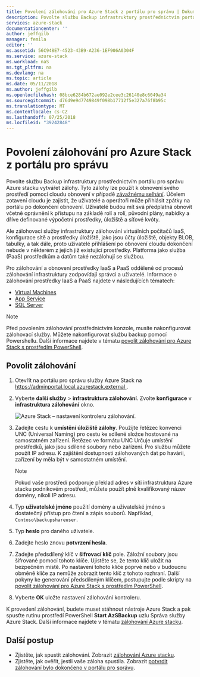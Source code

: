 ```yaml
---
title: Povolení zálohování pro Azure Stack z portálu pro správu | Dokumentace Microsoftu
description: Povolte službu Backup infrastruktury prostřednictvím portálu pro správu služby Azure Stack je možné obnovit, pokud dojde k selhání.
services: azure-stack
documentationcenter: ''
author: jeffgilb
manager: femila
editor: ''
ms.assetid: 56C948E7-4523-43B9-A236-1EF906A0304F
ms.service: azure-stack
ms.workload: naS
ms.tgt_pltfrm: na
ms.devlang: na
ms.topic: article
ms.date: 05/11/2018
ms.author: jeffgilb
ms.openlocfilehash: 08bce6284b672ae092e2cee3c26140e8c6049a34
ms.sourcegitcommit: d76d9e9d7749849f098b17712f5e327a76f8b95c
ms.translationtype: MT
ms.contentlocale: cs-CZ
ms.lasthandoff: 07/25/2018
ms.locfileid: "39242848"
---
```

# <a name="enable-backup-for-azure-stack-from-the-administration-portal"></a>Povolení zálohování pro Azure Stack z portálu pro správu
Povolte službu Backup infrastruktury prostřednictvím portálu pro správu Azure stacku vytvářet zálohy. Tyto zálohy lze použít k obnovení svého prostředí pomocí cloudu obnovení v případě [závažnému selhání](.\azure-stack-backup-recover-data.md). Účelem zotavení cloudu je zajistit, že uživatelé a operátoři může přihlásit zpátky na portálu po dokončení obnovení. Uživatelé budou mít svá předplatná obnovit včetně oprávnění k přístupu na základě rolí a rolí, původní plány, nabídky a dříve definované výpočetní prostředky, úložiště a síťové kvóty.

Ale zálohovací služby infrastruktury zálohování virtuálních počítačů IaaS, konfigurace sítě a prostředky úložiště, jako jsou účty úložiště, objekty BLOB, tabulky, a tak dále, proto uživatelé přihlášení po obnovení cloudu dokončení nebude v některém z jejich již existující prostředky. Platforma jako služba (PaaS) prostředkům a datům také nezálohují se službou. 

Pro zálohování a obnovení prostředky IaaS a PaaS odděleně od procesů zálohování infrastruktury zodpovídají správci a uživatelé. Informace o zálohování prostředky IaaS a PaaS najdete v následujících tématech:

- [Virtual Machines](https://docs.microsoft.com/azure/azure-stack/user/azure-stack-manage-vm-protect)
- [App Service](https://docs.microsoft.com/azure/app-service/web-sites-backup)
- [SQL Server](https://docs.microsoft.com/azure/virtual-machines/windows/sql/virtual-machines-windows-sql-server-iaas-overview)


> [!Note]  
> Před povolením zálohování prostřednictvím konzole, musíte nakonfigurovat zálohovací služby. Můžete nakonfigurovat službu backup pomocí Powershellu. Další informace najdete v tématu [povolit zálohování pro Azure Stack s prostředím PowerShell](azure-stack-backup-enable-backup-powershell.md).

## <a name="enable-backup"></a>Povolit zálohování

1. Otevřít na portálu pro správu služby Azure Stack na [ https://adminportal.local.azurestack.external ](https://adminportal.local.azurestack.external).
2. Vyberte **další služby** > **infrastruktura zálohování**. Zvolte **konfigurace** v **infrastruktura zálohování** okno.

    ![Azure Stack – nastavení kontroleru zálohování](media\azure-stack-backup\azure-stack-backup-settings.png).

3. Zadejte cestu k **umístění úložiště zálohy**. Použijte řetězec konvenci UNC (Universal Naming) pro cestu ke sdílené složce hostované na samostatném zařízení. Řetězec ve formátu UNC Určuje umístění prostředků, jako jsou sdílené soubory nebo zařízení. Pro službu můžete použít IP adresu. K zajištění dostupnosti zálohovaných dat po havárii, zařízení by měla být v samostatném umístění.
    > [!Note]  
    > Pokud vaše prostředí podporuje překlad adres v síti infrastruktura Azure stacku podnikovém prostředí, můžete použít plně kvalifikovaný název domény, nikoli IP adresu.
4. Typ **uživatelské jméno** použití domény a uživatelské jméno s dostatečný přístup pro čtení a zápis souborů. Například, `Contoso\backupshareuser`.
5. Typ **heslo** pro daného uživatele.
5. Zadejte heslo znovu **potvrzení hesla**.
6. Zadejte předsdílený klíč v **šifrovací klíč** pole. Záložní soubory jsou šifrované pomocí tohoto klíče. Ujistěte se, že tento klíč uložit na bezpečném místě. Po nastavení tohoto klíče poprvé nebo v budoucnu obměně klíče za nemůže zobrazit tento klíč z tohoto rozhraní. Další pokyny ke generování předsdíleným klíčem, postupujte podle skripty na [povolit zálohování pro Azure Stack s prostředím PowerShell](azure-stack-backup-enable-backup-powershell.md).
7. Vyberte **OK** uložte nastavení zálohování kontroleru.

K provedení zálohování, budete muset stáhnout nástroje Azure Stack a pak spusťte rutinu prostředí PowerShell **Start AzSBackup** uzlu Správa služby Azure Stack. Další informace najdete v tématu [zálohování Azure stacku](azure-stack-backup-back-up-azure-stack.md ).

## <a name="next-steps"></a>Další postup

- Zjistěte, jak spustit zálohování. Zobrazit [zálohování Azure stacku](azure-stack-backup-back-up-azure-stack.md ).
- Zjistěte, jak ověřit, jestli vaše záloha spustila. Zobrazit [potvrdit zálohování bylo dokončeno v portálu pro správu](azure-stack-backup-back-up-azure-stack.md).